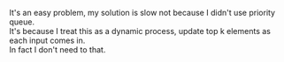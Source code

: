 It's an easy problem, my solution is slow not because I didn't use priority queue.\
It's because I treat this as a dynamic process, update top k elements as each input comes in.\
In fact I don't need to that.